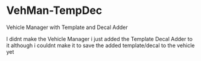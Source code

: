 VehMan-TempDec
==============

Vehicle Manager with Template and Decal Adder

I didnt make the Vehicle Manager i just added the Template Decal Adder to it although i couldnt make it to save the added template/decal to the vehicle yet
